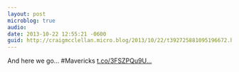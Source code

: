 ```yaml
---
layout: post
microblog: true
audio: 
date: 2013-10-22 12:55:21 -0600
guid: http://craigmcclellan.micro.blog/2013/10/22/t392725881095196672.html
---
```

And here we go… #Mavericks [t.co/3FSZPQu9U...](http://t.co/3FSZPQu9Uj)
